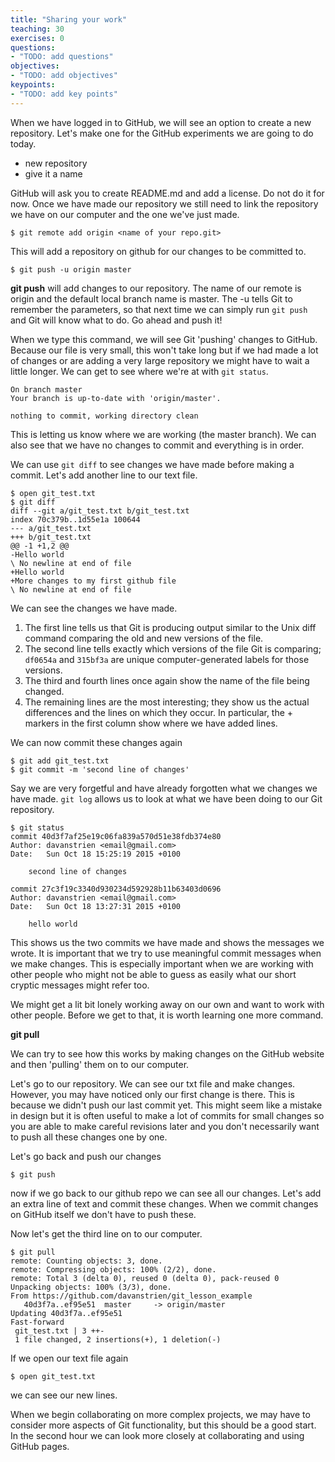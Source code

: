 ```yaml
---
title: "Sharing your work"
teaching: 30
exercises: 0
questions:
- "TODO: add questions"
objectives:
- "TODO: add objectives"
keypoints:
- "TODO: add key points"
---
```

When we have logged in to GitHub, we will see an option to create a new repository. Let's make one for the GitHub experiments we are going to do today.

* new repository
* give it a name

GitHub will ask you to create README.md and add a license. Do not do it for now.
Once we have made our repository we still need to link the repository we have on our computer and the one we've just made.

~~~
$ git remote add origin <name of your repo.git>
~~~

This will add a repository on github for our changes to be committed to.
~~~
$ git push -u origin master
~~~

**git push** will add changes to our repository. The name of our remote is origin and the default local branch name is master. The -u tells Git to remember the parameters, so that next time we can simply run `git push` and Git will know what to do. Go ahead and push it!

When we type this command, we will see Git 'pushing' changes to GitHub. Because our file is very small, this won't take long but if we had made a lot of changes or are adding a very large repository we might have to wait a little longer.
We can get to see where we're at with `git status`.
~~~
On branch master
Your branch is up-to-date with 'origin/master'.

nothing to commit, working directory clean
~~~
This is letting us know where we are working (the master branch). We can also see that we have no changes to commit and everything is in order.

We can use `git diff` to see changes we have made before making a commit.
Let's add another line to our text file.

~~~
$ open git_test.txt
$ git diff
diff --git a/git_test.txt b/git_test.txt
index 70c379b..1d55e1a 100644
--- a/git_test.txt
+++ b/git_test.txt
@@ -1 +1,2 @@
-Hello world
\ No newline at end of file
+Hello world
+More changes to my first github file
\ No newline at end of file
~~~

We can see the changes we have made.

1. The first line tells us that Git is producing output similar to the Unix diff command comparing the old and new versions of the file.
2. The second line tells exactly which versions of the file Git is comparing; `df0654a` and `315bf3a` are unique computer-generated labels for those versions.
3. The third and fourth lines once again show the name of the file being changed.
4. The remaining lines are the most interesting; they show us the actual differences and the lines on which they occur. In particular, the + markers in the first column show where we have added lines.

We can now commit these changes again

~~~
$ git add git_test.txt
$ git commit -m 'second line of changes'
~~~

Say we are very forgetful and have already forgotten what we changes we have made. `git log` allows us to look at what we have been doing to our Git repository.

~~~
$ git status
commit 40d3f7af25e19c06fa839a570d51e38fdb374e80
Author: davanstrien <email@gmail.com>
Date:   Sun Oct 18 15:25:19 2015 +0100

    second line of changes

commit 27c3f19c3340d930234d592928b11b63403d0696
Author: davanstrien <email@gmail.com>
Date:   Sun Oct 18 13:27:31 2015 +0100

    hello world
~~~

This shows us the two commits we have made and shows the messages we wrote. It is important that we try to use meaningful commit messages when we make changes. This is especially important when we are working with other people who might not be able to guess as easily what our short cryptic messages might refer too.

We might get a lit bit lonely working away on our own and want to work with other people. Before we get to that, it is worth learning one more command.

**git pull**

We can try to see how this works by making changes on the GitHub website and then 'pulling' them on to our computer.

Let's go to our repository. We can see our txt file and make changes. However, you may have noticed only our first change is there. This is because we didn't push our last commit yet. This might seem like a mistake in design but it is often useful to make a lot of commits for small changes so you are able to make careful revisions later and you don't necessarily want to push all these changes one by one.

Let's go back and push our changes

~~~
$ git push
~~~

now if we go back to our github repo we can see all our changes. Let's add an extra line of text and commit these changes. When we commit changes on GitHub itself we don't have to push these.

Now let's get the third line on to our computer.

~~~
$ git pull
remote: Counting objects: 3, done.
remote: Compressing objects: 100% (2/2), done.
remote: Total 3 (delta 0), reused 0 (delta 0), pack-reused 0
Unpacking objects: 100% (3/3), done.
From https://github.com/davanstrien/git_lesson_example
   40d3f7a..ef95e51  master     -> origin/master
Updating 40d3f7a..ef95e51
Fast-forward
 git_test.txt | 3 ++-
 1 file changed, 2 insertions(+), 1 deletion(-)
~~~

If we open our text file again

~~~
$ open git_test.txt
~~~

we can see our new lines.

When we begin collaborating on more complex projects, we may have to consider more aspects of Git functionality, but this should be a good start. In the second hour we can look more closely at collaborating and using GitHub pages.
